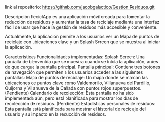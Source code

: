 link al repositorio: https://github.com/jacobgalactico/Gestion.Residuos.git

Descripción
ReciclApp es una aplicación móvil creada para fomentar la reducción de residuos y aumentar la tasa de reciclaje mediante una interfaz fácil de usar que hace la gestión de residuos más accesible y conveniente.

Actualmente, la aplicación permite a los usuarios ver un Mapa de puntos de reciclaje con ubicaciones clave y un Splash Screen que se muestra al iniciar la aplicación.

Características
Funcionalidades implementadas:
Splash Screen: Una pantalla de bienvenida que se muestra cuando se inicia la aplicación, antes de que cargue la pantalla principal.
Pantalla principal: Contiene tres botones de navegación que permiten a los usuarios acceder a las siguientes pantallas:
Mapa de puntos de reciclaje: Un mapa donde se marcan las ubicaciones de puntos clave como Valdemorillo, Villanueva del Pardillo, Quijorna y Villanueva de la Cañada con puntos rojos superpuestos.
(Pendiente) Calendario de recolección: Esta pantalla no ha sido implementada aún, pero está planificada para mostrar los días de recolección de residuos.
(Pendiente) Estadísticas personales de residuos: Esta pantalla está planificada para mostrar el historial de reciclaje del usuario y su impacto en la reducción de residuos.
